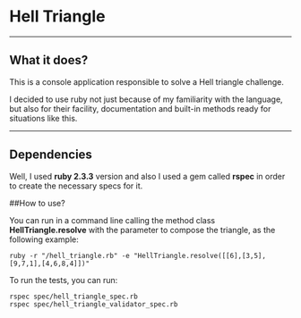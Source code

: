 # Hell Triangle

----
## What it does?

This is a console application responsible to
solve a Hell triangle challenge.

I decided to use ruby not just because of my familiarity with the language, but also for their facility, documentation and built-in methods ready for situations like this.

----
## Dependencies

Well, I used **ruby 2.3.3** version and also I used a gem called **rspec** in order to create the necessary specs for it.

##How to use?

You can run in a command line calling the method class **HellTriangle.resolve** with the parameter to compose the triangle, as the following example:

    ruby -r "/hell_triangle.rb" -e "HellTriangle.resolve([[6],[3,5],[9,7,1],[4,6,8,4]])"

To run the tests, you can run:

    rspec spec/hell_triangle_spec.rb
    rspec spec/hell_triangle_validator_spec.rb
